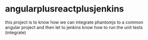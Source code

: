 # angularplusreactplusjenkins
this project is to know how we can integrate phantomjs to a common angular project and then let to jenkins know how to run the unit tests (integrate)
